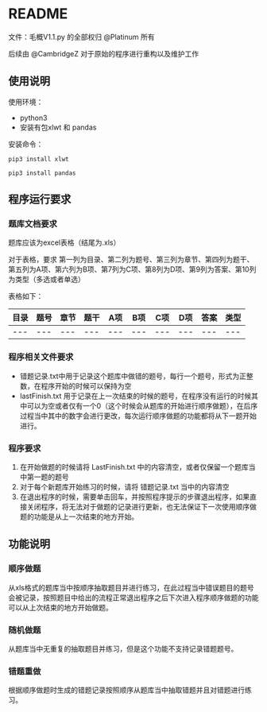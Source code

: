 # README

文件：毛概V1.1.py 的全部权归 @Platinum 所有

后续由 @CambridgeZ 对于原始的程序进行重构以及维护工作

## 使用说明

使用环境：
+ python3
+ 安装有包xlwt 和 pandas

安装命令：
```shell
pip3 install xlwt
```

```shell
pip3 install pandas
```

## 程序运行要求
### 题库文档要求
题库应该为excel表格（结尾为.xls）

对于表格，要求 第一列为目录、第二列为题号、第三列为章节、第四列为题干、第五列为A项、第六列为B项、第7列为C项、第8列为D项、第9列为答案、第10列为类型（多选或者单选）

表格如下：

| 目录 | 题号 | 章节 | 题干 | A项 | B项 | C项 | D项 | 答案 | 类型 |
| --- | --- | --- | --- | --- | --- | --- | --- | --- | --- |
| --- | --- | --- | --- | --- | --- | --- | --- | --- | --- |

### 程序相关文件要求

+ 错题记录.txt中用于记录这个题库中做错的题号，每行一个题号，形式为正整数，在程序开始的时候可以保持为空
+ lastFinish.txt 用于记录在上一次结束的时候的题号，在程序没有运行的时候其中可以为空或者仅有一个0（这个时候会从题库的开始进行顺序做题），在后序过程当中其中的数字会进行更改，每次运行顺序做题的功能都将从下一题开始进行。

### 程序要求

1. 在开始做题的时候请将 LastFinish.txt 中的内容清空，或者仅保留一个题库当中第一题的题号
2. 对于每个新题库开始练习的时候，请将 错题记录.txt 当中的内容清空
3. 在退出程序的时候，需要单击回车，并按照程序提示的步骤退出程序，如果直接关闭程序，将无法对于做题的记录进行更新，也无法保证下一次使用顺序做题的功能是从上一次结束的地方开始。

## 功能说明
### 顺序做题
从xls格式的题库当中按顺序抽取题目并进行练习，在此过程当中错误题目的题号会被记录，按照题目中给出的流程正常退出程序之后下次进入程序顺序做题的功能可以从上次结束的地方开始做题。

### 随机做题
从题库当中无重复的抽取题目并练习，但是这个功能不支持记录错题题号。

### 错题重做
根据顺序做题时生成的错题记录按照顺序从题库当中抽取错题并且对错题进行练习。


